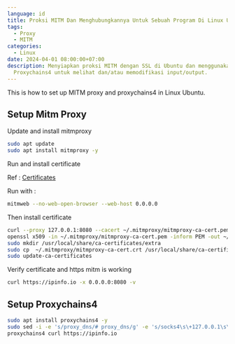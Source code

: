 ```yaml
---
language: id
title: Proksi MITM Dan Menghubungkannya Untuk Sebuah Program Di Linux Ubuntu
tags:
  - Proxy
  - MITM
categories:
  - Linux
date: 2024-04-01 08:00:00+07:00
description: Menyiapkan proksi MITM dengan SSL di Ubuntu dan menggunakan
  Proxychains4 untuk melihat dan/atau memodifikasi input/output.
---
```


This is how to set up MITM proxy and proxychains4 in Linux Ubuntu.

## Setup Mitm Proxy

Update and install mitmproxy

```bash
sudo apt update
sudo apt install mitmproxy -y
```

Run and install certificate

Ref : [Certificates](https://docs.mitmproxy.org/stable/concepts-certificates/#quick-setup)

Run with :

```bash
mitmweb --no-web-open-browser --web-host 0.0.0.0
```

Then install certificate

```bash
curl --proxy 127.0.0.1:8080 --cacert ~/.mitmproxy/mitmproxy-ca-cert.pem https://example.com/
openssl x509 -in ~/.mitmproxy/mitmproxy-ca-cert.pem -inform PEM -out ~/.mitmproxy/mitmproxy-ca-cert.crt
sudo mkdir /usr/local/share/ca-certificates/extra
sudo cp  ~/.mitmproxy/mitmproxy-ca-cert.crt /usr/local/share/ca-certificates/extra/mitmproxy-ca-cert.crt
sudo update-ca-certificates
```

Verify certificate and https mitm is working

```bash
curl https://ipinfo.io -x 0.0.0.0:8080 -v
```

## Setup Proxychains4

```bash
sudo apt install proxychains4 -y
sudo sed -i -e 's/proxy_dns/# proxy_dns/g' -e 's/socks4\s\+127.0.0.1\s\+9050/# socks4        127.0.0.1 9050/g' -e '$a\http    0.0.0.0   8080' /etc/proxychains4.conf 
proxychains4 curl https://ipinfo.io 
```


